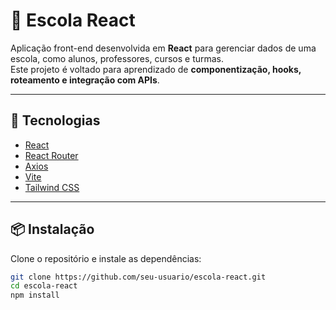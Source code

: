 # 📘 Escola React

Aplicação front-end desenvolvida em **React** para gerenciar dados de uma escola, como alunos, professores, cursos e turmas.  
Este projeto é voltado para aprendizado de **componentização, hooks, roteamento e integração com APIs**.

---

## 🚀 Tecnologias

- [React](https://react.dev/)  
- [React Router](https://reactrouter.com/)  
- [Axios](https://axios-http.com/)  
- [Vite](https://vitejs.dev/)  
- [Tailwind CSS](https://tailwindcss.com/)  

---

## 📦 Instalação

Clone o repositório e instale as dependências:

```bash
git clone https://github.com/seu-usuario/escola-react.git
cd escola-react
npm install
